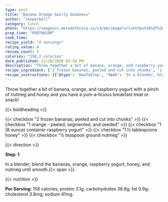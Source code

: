 ```yaml
---
type: post
title: "Banana Orange Swirly Goodness"
author: "Jasperbell"
category: lunch
photo: "https://imagesvc.meredithcorp.io/v3/mm/image?url=https%3A%2F%2Fimages.media-allrecipes.com%2Fuserphotos%2F380627.jpg"
prep_time: "P0DT0H10M"
cook_time: 
recipe_yield: "4 servings"
rating_value: 4
review_count: 9
calories: "158.2 calories"
date_published: 12/20/2020 02:50 PM
description: "Throw together a bit of banana, orange, and raspberry yogurt with a pinch of nutmeg and honey and you have a yum-a-licious breakfast treat or snack!"
recipe_ingredient: ['2 frozen bananas, peeled and cut into chunks', '1 orange - peeled, segmented, and seeded', '1 (8 ounce) container raspberry yogurt', '1\u2009½ tablespoons honey', '½ teaspoon ground nutmeg']
recipe_instructions: [{'@type': 'HowToStep', 'text': 'In a blender, blend the bananas, orange, raspberry yogurt, honey, and nutmeg until smooth.\n'}]
---
```


Throw together a bit of banana, orange, and raspberry yogurt with a pinch of nutmeg and honey and you have a yum-a-licious breakfast treat or snack! 

{{< boldheading >}}

{{< checkbox "2  frozen bananas, peeled and cut into chunks" >}}
{{< checkbox "1  orange - peeled, segmented, and seeded" >}}
{{< checkbox "1 (8 ounce) container raspberry yogurt" >}}
{{< checkbox "1 ½ tablespoons honey" >}}
{{< checkbox "½ teaspoon ground nutmeg" >}}


{{< direction >}}

**Step: 1**

In a blender, blend the bananas, orange, raspberry yogurt, honey, and nutmeg until smooth.{{< span >}}

{{< nutrition >}}

**Per Serving:** 158 calories; protein 3.1g; carbohydrates 36.8g; fat 0.9g; cholesterol 3.8mg; sodium 41mg.